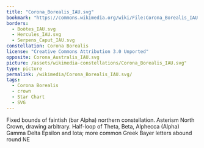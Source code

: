 ```yaml
---
title: "Corona_Borealis_IAU.svg"
bookmark: "https://commons.wikimedia.org/wiki/File:Corona_Borealis_IAU.svg"
borders:
  - Boötes_IAU.svg
  - Hercules_IAU.svg
  - Serpens_Caput_IAU.svg
constellation: Corona Borealis
license: "Creative Commons Attribution 3.0 Unported"
opposite: Corona_Australis_IAU.svg
picture: /assets/wikimedia-constellations/Corona_Borealis_IAU.svg"
type: picture
permalink: /wikimedia/Corona_Borealis_IAU.svg/
tags:
  - Corona Borealis
  - crown
  - Star Chart
  - SVG
---
```

Fixed bounds of faintish (bar Alpha) northern constellation. Asterism North Crown, drawing arbitrary. Half-loop of Theta, Beta, Alphecca (Alpha) Gamma Delta Epsilon and Iota; more common Greek Bayer letters abound round NE